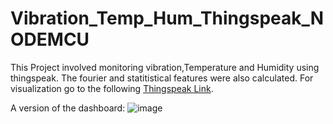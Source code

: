 # Vibration_Temp_Hum_Thingspeak_NODEMCU
 This Project involved monitoring vibration,Temperature and Humidity using thingspeak. The fourier and statitistical features were also calculated. For visualization go to the following [Thingspeak Link](https://thingspeak.com/channels/1764189).
 
A version of the dashboard:
![image](https://user-images.githubusercontent.com/77195196/176614420-8e3f9a21-3472-46c0-8480-08a035cc2d77.png)
